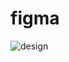 # figma

![design](https://github.com/abhishekdhole/figma/assets/52071318/8c9b9f43-285b-4054-980f-6a25b811a753)
